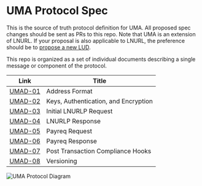 # UMA Protocol Spec

This is the source of truth protocol definition for UMA. All proposed spec changes should be sent as PRs to this repo. Note that UMA is an extension of LNURL. If your proposal is also applicable to LNURL, the preference should be to [propose a new LUD](https://github.com/lnurl/luds).

This repo is organized as a set of individual documents describing a single message or component of the protocol.

| Link                                           | Title                                |
| ---------------------------------------------- | ------------------------------------ |
| [UMAD-01](/umad-01-addresses.md)               | Address Format                       |
| [UMAD-02](/umad-02-keys-and-authentication.md) | Keys, Authentication, and Encryption |
| [UMAD-03](/umad-03-lnurlp-request.md)          | Initial LNURLP Request               |
| [UMAD-04](/umad-04-lnurlp-response.md)         | LNURLP Response                      |
| [UMAD-05](/umad-05-payreq-request.md)          | Payreq Request                       |
| [UMAD-06](/umad-06-payreq-response.md)         | Payreq Response                      |
| [UMAD-07](/umad-07-post-tx-hooks.md)           | Post Transaction Compliance Hooks    |
| [UMAD-08](/umad-08-versioning.md)              | Versioning                           |

![UMA Protocol Diagram](https://static.swimlanes.io/96ce03b038caee40527168793d9cf984.png)
